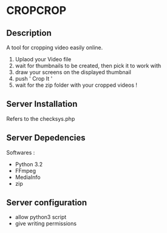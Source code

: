 CROPCROP
========

Description
-----------
A tool for cropping video easily online.
1. Uplaod your Video file
2. wait for thumbnails to be created, then pick it to work with
3. draw your screens on the displayed thumbnail
4. push ' Crop It '
5. wait for the zip folder with your cropped videos !



Server Installation
-----------
Refers to the checksys.php


Server Depedencies
-----------
Softwares :
* Python 3.2
* FFmpeg
* MediaInfo
* zip

Server configuration
-----------
* allow python3 script
* give writing permissions



